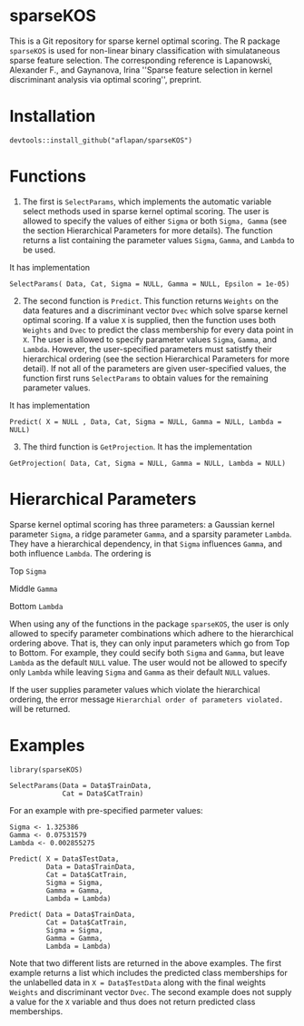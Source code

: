 # sparseKOS
This is a Git repository for sparse kernel optimal scoring. The R package `sparseKOS` is used for non-linear binary classification with simulataneous sparse feature selection. The corresponding reference is Lapanowski, Alexander F., and Gaynanova, Irina ''Sparse feature selection in kernel discriminant analysis via optimal scoring'', preprint.

# Installation 
```
devtools::install_github("aflapan/sparseKOS")
```
# Functions

1) The first is `SelectParams`, which implements the automatic variable select methods used in sparse kernel optimal scoring. The user is allowed to specify the values of either `Sigma` or both `Sigma, Gamma` (see the section Hierarchical Parameters for more details). The function returns a list containing the parameter values `Sigma`, `Gamma`, and `Lambda` to be used.

 It has implementation
```
SelectParams( Data, Cat, Sigma = NULL, Gamma = NULL, Epsilon = 1e-05)
```

2) The second function is `Predict`. This function returns `Weights` on the data features and a discriminant vector `Dvec` which solve sparse kernel optimal scoring. If a value `X` is supplied, then the function uses both `Weights` and `Dvec` to predict the class membership for every data point in `X`. The user is allowed to specify parameter values `Sigma`, `Gamma`, and `Lambda`. However, the user-specified parameters must satistfy their hierarchical ordering (see the section Hierarchical Parameters for more detail). If not all of the parameters are given user-specified values, the function first runs `SelectParams` to obtain values for the remaining parameter values. 

 It has implementation 
```
Predict( X = NULL , Data, Cat, Sigma = NULL, Gamma = NULL, Lambda = NULL)
```

3) The third function is ``GetProjection``. It has the implementation
```
GetProjection( Data, Cat, Sigma = NULL, Gamma = NULL, Lambda = NULL)
```

# Hierarchical Parameters
Sparse kernel optimal scoring has three parameters: a Gaussian kernel parameter `Sigma`, a ridge parameter `Gamma`, and a sparsity parameter `Lambda`. They have a hierarchical dependency, in that `Sigma` influences `Gamma`, and both influence `Lambda`. The ordering is 

Top     `Sigma`

Middle  `Gamma`

Bottom  `Lambda`

When using any of the functions in the package `sparseKOS`, the user is only allowed to specify parameter combinations which adhere to the hierarchical ordering above. That is, they can only input parameters which go from Top to Bottom. For example, they could secify both `Sigma` and `Gamma`, but leave `Lambda` as the default `NULL` value. The user would not be allowed to specify only `Lambda` while leaving `Sigma` and `Gamma` as their default `NULL` values.

If the user supplies parameter values which violate the hierarchical ordering, the error message ``Hierarchial order of parameters violated.`` will be returned.


# Examples

```
library(sparseKOS)

SelectParams(Data = Data$TrainData,
             Cat = Data$CatTrain)
```
For an example with pre-specified parmeter values:
```
Sigma <- 1.325386
Gamma <- 0.07531579
Lambda <- 0.002855275

Predict( X = Data$TestData,
         Data = Data$TrainData,
         Cat = Data$CatTrain, 
         Sigma = Sigma,
         Gamma = Gamma, 
         Lambda = Lambda)
         
Predict( Data = Data$TrainData,
         Cat = Data$CatTrain, 
         Sigma = Sigma,
         Gamma = Gamma, 
         Lambda = Lambda)
```
Note that two different lists are returned in the above examples. The first example returns a list which includes the predicted class memberships for the unlabelled data in `X = Data$TestData` along with the final weights `Weights` and discriminant vector `Dvec`. The second example does not supply a value for the `X` variable and thus does not return predicted class memberships. 
